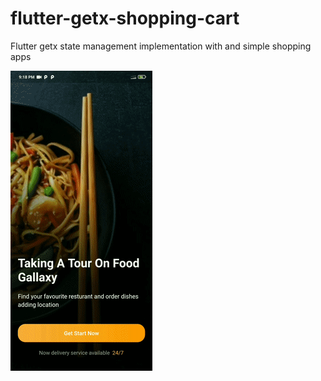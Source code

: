 # flutter-getx-shopping-cart
Flutter getx state management implementation with and simple shopping apps

![Flutter-getx-pasta-shop](https://github.com/ArnabDutta246/flutter-getx-shopping-cart/blob/master/asset/images/ezgif.com-gif-maker(2).gif) 

